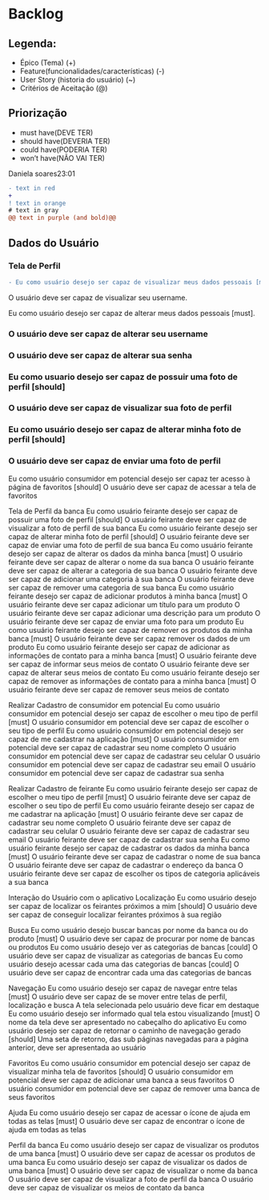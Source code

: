 # Backlog

## Legenda:
* Épico (Tema) (+)
* Feature(funcionalidades/características) (-)
* User Story (historia do usuário) (~)
* Critérios de Aceitação (@)

## Priorização
* must have(DEVE TER)
* should have(DEVERIA TER)
* could have(PODERIA TER)
* won’t have(NÃO VAI TER)

Daniela soares23:01
```diff
- text in red
+ 
! text in orange
# text in gray
@@ text in purple (and bold)@@
```


## Dados do Usuário
### Tela de Perfil
```diff
- Eu como usuário desejo ser capaz de visualizar meus dados pessoais [must].
```
O usuário deve ser capaz de visualizar seu username.

Eu como usuário desejo ser capaz de alterar meus dados pessoais [must].

### O usuário deve ser capaz de alterar seu username
### O usuário deve ser capaz de alterar sua senha
### Eu como usuario desejo ser capaz de possuir uma foto de perfil [should]
### O usuário deve ser capaz de visualizar sua foto de perfil
### Eu como usuário desejo ser capaz de alterar minha foto de perfil [should]
### O usuário deve ser capaz de enviar uma foto de perfil
Eu como usuário consumidor em potencial desejo ser capaz ter acesso à página de favoritos [should]
O usuário deve ser capaz de acessar a tela de favoritos

Tela de Perfil da banca
Eu como usuário feirante desejo ser capaz de possuir uma foto de perfil [should]
O usuário feirante deve ser capaz de visualizar a foto de perfil de sua banca
Eu como usuário feirante desejo ser capaz de alterar minha foto de perfil [should]
O usuário feirante deve ser capaz de enviar uma foto de perfil de sua banca
Eu como usuário feirante desejo ser capaz de alterar os dados da minha banca [must]
O usuário feirante deve ser capaz de alterar o nome da sua banca
O usuário feirante deve ser capaz de alterar a categoria de sua banca
O usuário feirante deve ser capaz de adicionar uma categoria à sua banca
O usuário feirante deve ser capaz de remover uma categoria de sua banca
Eu como usuário feirante desejo ser capaz de adicionar produtos à minha banca [must]
O usuário feirante deve ser capaz adicionar um título para um produto
O usuário feirante deve ser capaz adicionar uma descrição para um produto
O usuário feirante deve ser capaz de enviar uma foto para um produto 
Eu como usuário feirante desejo ser capaz de remover os produtos da minha banca [must]
O usuário feirante deve ser capaz remover os dados de um produto
Eu como usuário feirante desejo ser capaz de adicionar as informações de contato para a minha banca [must]
O usuário feirante deve ser capaz de informar seus meios de contato
O usuário feirante deve ser capaz de alterar seus meios de contato
Eu como usuário feirante desejo ser capaz de remover as informações de contato para a minha banca [must]
O usuário feirante deve ser capaz de remover seus meios de contato

Realizar Cadastro de consumidor em potencial
Eu como usuário consumidor em potencial desejo ser capaz de escolher o meu tipo de perfil [must]
O usuário consumidor em potencial deve ser capaz de escolher o seu tipo de perfil
Eu como usuário consumidor em potencial desejo ser capaz de me cadastrar na aplicação [must]
O usuário consumidor em potencial deve ser capaz de cadastrar seu nome completo
O usuário consumidor em potencial deve ser capaz de cadastrar seu celular
O usuário consumidor em potencial deve ser capaz de cadastrar seu email 
O usuário consumidor em potencial deve ser capaz de cadastrar sua senha

Realizar Cadastro de feirante
Eu como usuário feirante desejo ser capaz de escolher o meu tipo de perfil [must] 
O usuário feirante deve ser capaz de escolher o seu tipo de perfil
Eu como usuário feirante desejo ser capaz de me cadastrar na aplicação [must]
O usuário feirante deve ser capaz de cadastrar seu nome completo
O usuário feirante deve ser capaz de cadastrar seu celular
O usuário feirante deve ser capaz de cadastrar seu email
O usuário feirante deve ser capaz de cadastrar sua senha
Eu como usuário feirante desejo ser capaz de cadastrar os dados da minha banca [must]
O usuário feirante deve ser capaz de cadastrar o nome de sua banca
O usuário feirante deve ser capaz de cadastrar o endereço da banca
O usuário feirante deve ser capaz de escolher os tipos de categoria aplicáveis a sua banca

Interação do Usuário com o aplicativo
Localização
Eu como usuário desejo ser capaz de localizar os feirantes próximos a mim [should]
O usuário deve ser capaz de conseguir localizar feirantes próximos à sua região

Busca
Eu como usuário desejo buscar bancas por nome da banca ou do produto [must] 
O usuário deve ser capaz de procurar por nome de bancas ou produtos
Eu como usuário desejo ver as categorias de bancas [could]
O usuário deve ser capaz de visualizar as categorias de bancas
Eu como usuário desejo acessar cada uma das categorias de bancas [could]
O usuário deve ser capaz de encontrar cada uma das categorias de bancas

Navegação
Eu como usuário desejo ser capaz de navegar entre telas [must]
O usuário deve ser capaz de se mover entre telas de perfil, localização e busca
A tela selecionada pelo usuário deve ficar em destaque
Eu como usuário desejo ser informado qual tela estou visualizando [must]
O nome da tela deve ser apresentado no cabeçalho do aplicativo 
Eu como usuário desejo ser capaz de retornar o caminho de navegação gerado [should]
Uma seta de retorno, das sub páginas navegadas para a página anterior, deve ser apresentada ao usuário

Favoritos
Eu como usuário consumidor em potencial desejo ser capaz de visualizar minha tela de favoritos [should]
O usuário consumidor em potencial deve ser capaz de adicionar uma banca a seus favoritos
O usuário consumidor em potencial deve ser capaz de remover uma banca de seus favoritos

Ajuda
Eu como usuário desejo ser capaz de acessar o ícone de ajuda em todas as telas [must]
O usuário deve ser capaz de encontrar o ícone de ajuda em todas as telas

Perfil da banca
Eu como usuário desejo ser capaz de visualizar os produtos de uma banca [must]
O usuário deve ser capaz de acessar os produtos de uma banca
Eu como usuário desejo ser capaz de visualizar os dados de uma banca [must]
O usuário deve ser capaz de visualizar o nome da banca
O usuário deve ser capaz de visualizar a foto de perfil da banca
O usuário deve ser capaz de visualizar os meios de contato da banca

